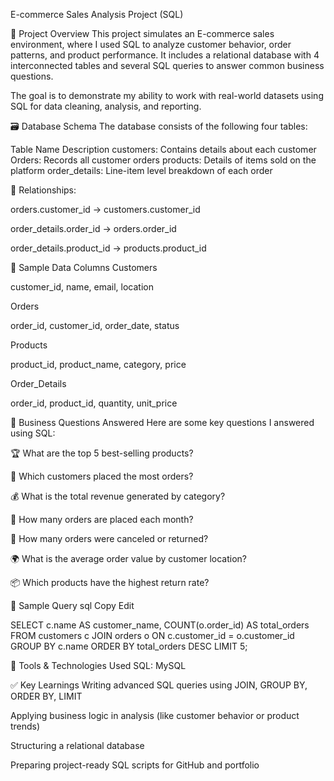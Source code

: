 E-commerce Sales Analysis Project (SQL)

🧠 Project Overview
This project simulates an E-commerce sales environment, where I used SQL to analyze customer behavior, order patterns, and product performance.
It includes a relational database with 4 interconnected tables and several SQL queries to answer common business questions.

The goal is to demonstrate my ability to work with real-world datasets using SQL for data cleaning, analysis, and reporting.

🗃️ Database Schema
The database consists of the following four tables:

Table Name	Description
customers: Contains details about each customer
Orders:	Records all customer orders
products:	Details of items sold on the platform
order_details: Line-item level breakdown of each order

🔗 Relationships:

orders.customer_id → customers.customer_id

order_details.order_id → orders.order_id

order_details.product_id → products.product_id

🧩 Sample Data Columns
Customers

customer_id, name, email, location

Orders

order_id, customer_id, order_date, status

Products

product_id, product_name, category, price

Order_Details

order_id, product_id, quantity, unit_price

📌 Business Questions Answered
Here are some key questions I answered using SQL:

🏆 What are the top 5 best-selling products?

👥 Which customers placed the most orders?

💰 What is the total revenue generated by category?

📅 How many orders are placed each month?

🚫 How many orders were canceled or returned?

🌍 What is the average order value by customer location?

📦 Which products have the highest return rate?

🧮 Sample Query
sql
Copy
Edit

SELECT c.name AS customer_name,
       COUNT(o.order_id) AS total_orders
FROM customers c
JOIN orders o ON c.customer_id = o.customer_id
GROUP BY c.name
ORDER BY total_orders DESC
LIMIT 5;

🔧 Tools & Technologies Used
SQL: MySQL 

✅ Key Learnings
Writing advanced SQL queries using JOIN, GROUP BY, ORDER BY, LIMIT

Applying business logic in analysis (like customer behavior or product trends)

Structuring a relational database

Preparing project-ready SQL scripts for GitHub and portfolio



